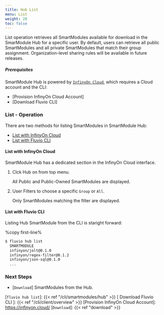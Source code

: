 ```yaml
---
title: Hub List
menu: List
weight: 20
toc: false
---
```


List operation retrieves all SmartModules available for download in the SmarModule Hub for a specific user. By default, users can retrieve all public SmartModules and all private SmartModules that match their group assignment. Organization-level sharing rules will be available in future releases. 

##### Prerequisites

SmartModule Hub is powered by [`InfinyOn Cloud`], which requires a Cloud account and the CLI:

* [Provision InfinyOn Cloud Account]
* [Download Fluvio CLI] 

### List - Operation

There are two methods for listing SmartModules in SmartModule Hub: 
* [List with InfinyOn Cloud](#list-with-infinyon-cloud)
* [List with Fluvio CLI](#list-with-fluvio-cli)

#### List with InfinyOn Cloud

SmartModule Hub has a dedicated section in the InfinyOn Cloud interface.

1. Clck Hub on from top menu.
    
    All Public and Public-Owned SmartModules are displayed.

2. User Filters to choose a specific `Group` or `All`.

    Only SmartModules matching the filter are displayed.



#### List with Fluvio CLI

Listing Hub SmartModule from the CLI is staright forward: 

%copy first-line%
```bash
$ fluvio hub list
  SMARTMODULE                    
  infinyon/jolt@0.1.0            
  infinyon/regex-filter@0.1.2    
  infinyon/json-sql@0.1.0
  ...
```

### Next Steps

* [`Download`] SmartModules from the Hub.


[`InfinyOn Cloud`]: https://infinyon.cloud/
[`fluvio hub list`]: {{< ref "/cli/smartmodules/hub" >}}
[ Download Fluvio CLI ]: {{< ref "/cli/client/overview" >}}
[Provision InfinyOn Cloud Account]: https://infinyon.cloud/
[`Download`]: {{< ref "download" >}}
